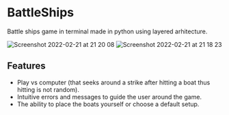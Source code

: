 # BattleShips
Battle ships game in terminal made in python using layered arhitecture.

![Screenshot 2022-02-21 at 21 20 08](https://user-images.githubusercontent.com/100039479/155015408-f9bdcb5b-791f-4a32-b1fa-b3bb1bc8f6e0.jpg)
![Screenshot 2022-02-21 at 21 18 23](https://user-images.githubusercontent.com/100039479/155015420-5824e1b5-a209-410e-8201-c11dc5ffbe5e.jpg)

## Features
* Play vs computer (that seeks around a strike after hitting a boat thus hitting is not random).
* Intuitive errors and messages to guide the user around the game.
* The ability to place the boats yourself or choose a default setup.

